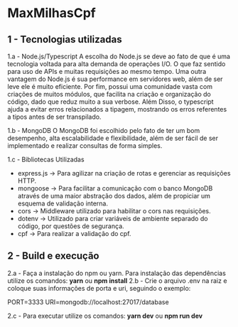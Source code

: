 # MaxMilhasCpf

## 1 - Tecnologias utilizadas

1.a - Node.js/Typescript
  A escolha do Node.js se deve ao fato de que é uma tecnologia voltada para alta demanda de operações I/O. O que faz sentido para uso de APIs e muitas requisições ao mesmo tempo. Uma outra vantagem do Node.js é sua performance em servidores web, além de ser leve ele é muito eficiente. Por fim, possui uma comunidade vasta com criações de muitos módulos, que facilita na criação e organização do código, dado que reduz muito a sua verbose.
  Além Disso, o typescript ajuda a evitar erros relacionados a tipagem, mostrando os erros referentes a tipos antes de ser transpilado.
  
1.b - MongoDB
  O MongoDB foi escolhido pelo fato de ter um bom desempenho, alta escalabilidade e flexibilidade, além de ser fácil de ser implementado e realizar consultas de forma simples.

1.c - Bibliotecas Utilizadas
 - express.js -> Para agilizar na criação de rotas e gerenciar as requisições HTTP.
 - mongoose -> Para facilitar a comunicação com o banco MongoDB através de uma maior abstração dos dados, além de propiciar um esquema de validação interna.
 - cors -> Middleware utilizado para habilitar o cors nas requisições.
 - dotenv -> Utilizado para criar variáveis de ambiente separado do código, por questões de segurança.
 - cpf -> Para realizar a validação do cpf.

## 2 - Build e execução

2.a - Faça a instalação do npm ou yarn. Para instalação das dependências utilize os comandos: **yarn** ou **npm install**
2.b - Crie o arquivo .env na raiz e coloque suas informações de porta e uri, seguindo o exemplo:

PORT=3333
URI=mongodb://localhost:27017/database

2.c - Para executar utilize os comandos: **yarn dev** ou **npm run dev**
